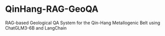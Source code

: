 # QinHang-RAG-GeoQA
RAG-based Geological QA System for the Qin-Hang Metallogenic Belt using ChatGLM3-6B and LangChain
